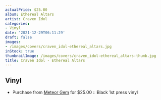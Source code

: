 ```yaml
---
actualPrice: $25.00
album: Ethereal Altars
artist: Craven Idol
categories:
- Vinyl
date: '2021-12-29T06:11:29'
draft: false
images:
- /images/covers/craven_idol-ethereal_altars.jpg
inStock: true
thumbnailImage: /images/covers/craven_idol-ethereal_altars-thumb.jpg
title: Craven Idol - Ethereal Altars
---
```


## Vinyl
* Purchase from [Meteor Gem](https://meteor-gem.com/products/craven-idol-ethereal-altars-lp) for $25.00 :: Black 1st press vinyl
